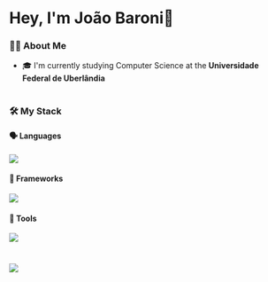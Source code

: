 # Hey, I'm João Baroni👋


### 👨‍💻 About Me
- 🎓 I'm currently studying Computer Science at the **Universidade Federal de Uberlândia**

#

### 🛠️ My Stack

#### 🗣️ Languages
<a href="https://skillicons.dev">
          <img src="https://skillicons.dev/icons?i=c,java,python,go&theme=dark")/>
</a>
</br>

#### 👾 Frameworks
<a href="https://skillicons.dev">
          <img src="https://skillicons.dev/icons?i=fastapi,spring&theme=dark")/>
</a>
</br>

#### 🔧 Tools
<a href="https://skillicons.dev">
          <img src="https://skillicons.dev/icons?i=linux,postgres,git,docker,postman&theme=dark")/>
</a>
</br>

#

  <a href="https://github.com/anuraghazra/convoychat">
    <img align="center" src="https://github-readme-stats.vercel.app/api/top-langs/?username=joaobaronii&layout=compact&theme=tokyonight" />
  </a>
</p>
